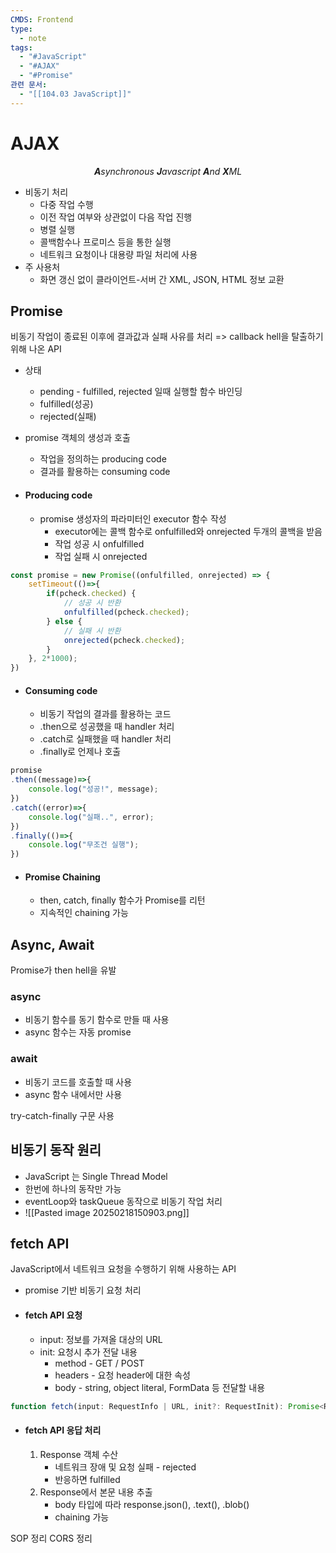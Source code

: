```yaml
---
CMDS: Frontend
type:
  - note
tags:
  - "#JavaScript"
  - "#AJAX"
  - "#Promise"
관련 문서:
  - "[[104.03 JavaScript]]"
---
```

# AJAX

<center><i><b>A</b>synchronous <b>J</b>avascript <b>A</b>nd <b>X</b>ML</i></center>

- 비동기 처리
	- 다중 작업 수행
	- 이전 작업 여부와 상관없이 다음 작업 진행
	- 병렬 실행
	- 콜백함수나 프로미스 등을 통한 실행
	- 네트워크 요청이나 대용량 파일 처리에 사용
- 주 사용처
	- 화면 갱신 없이 클라이언트-서버 간 XML, JSON, HTML 정보 교환

## Promise

비동기 작업이 종료된 이후에 결과값과 실패 사유를 처리
=> callback hell을 탈출하기 위해 나온 API

- 상태
	- pending - fulfilled, rejected 일때 실행할 함수 바인딩
	- fulfilled(성공)
	- rejected(실패)

- promise 객체의 생성과 호출
	- 작업을 정의하는 producing code
	- 결과를 활용하는 consuming code

- #### Producing code
	- promise 생성자의 파라미터인 executor 함수 작성
		- executor에는 콜백 함수로 onfulfilled와 onrejected 두개의 콜백을 받음
		- 작업 성공 시 onfulfilled
		- 작업 실패 시 onrejected
```javascript
const promise = new Promise((onfulfilled, onrejected) => {
	setTimeout(()=>{
		if(pcheck.checked) {
			// 성공 시 반환
			onfulfilled(pcheck.checked);
		} else {
			// 실패 시 반환
			onrejected(pcheck.checked);
		}
	}, 2*1000);
})
```

- #### Consuming code
	- 비동기 작업의 결과를 활용하는 코드
	- .then으로 성공했을 때 handler 처리
	- .catch로 실패했을 때 handler 처리
	- .finally로 언제나 호출
```javascript
promise
.then((message)=>{
	console.log("성공!", message);
})
.catch((error)=>{
	console.log("실패..", error);
})
.finally(()=>{
	console.log("무조건 실행");
})
```

- #### Promise Chaining
	- then, catch, finally 함수가 Promise를 리턴
	- 지속적인 chaining 가능

## Async, Await

Promise가 then hell을 유발

### async
- 비동기 함수를 동기 함수로 만들 때 사용
- async 함수는 자동 promise
### await
- 비동기 코드를 호출할 때 사용
- async 함수 내에서만 사용

try-catch-finally 구문 사용

## 비동기 동작 원리

- JavaScript 는 Single Thread Model
- 한번에 하나의 동작만 가능
- eventLoop와 taskQueue 동작으로 비동기 작업 처리
- ![[Pasted image 20250218150903.png]]

## fetch API

JavaScript에서 네트워크 요청을 수행하기 위해 사용하는 API

- promise 기반 비동기 요청 처리

- #### fetch API 요청
	- input: 정보를 가져올 대상의 URL
	- init: 요청시 추가 전달 내용
		- method - GET / POST
		- headers - 요청 header에 대한 속성
		- body - string, object literal, FormData 등 전달할 내용
```javascript
function fetch(input: RequestInfo | URL, init?: RequestInit): Promise<Response>
```

- #### fetch API 응답 처리
	1. Response 객체 수산
		- 네트워크 장애 및 요청 실패 - rejected
		- 반응하면 fulfilled
	2. Response에서 본문 내용 추출
		- body 타입에 따라 response.json(), .text(), .blob()
		- chaining 가능

SOP 정리
CORS 정리